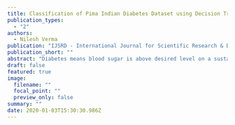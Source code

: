 ```yaml
---
title: Classification of Pima Indian Diabetes Dataset using Decision Tree Techniques
publication_types:
  - "2"
authors:
  - Nilesh Verma
publication: "IJSRD - International Journal for Scientific Research & Development"
publication_short: ""
abstract: "Diabetes means blood sugar is above desired level on a sustained basis. Diabetes has become a modern day life style disease affecting millions of people around the world. The prime objective of this research work is to provide a better classification of diabetes. There are already several existing method, which have been implemented for the classification of diabetes dataset. In medical sector, the classifications systems have been widely used to exploit the patientâ€™s data and make the predictive models or build set of rules. Data mining is growing in relevance to solving real world problems and hence this can be applied to the diabetes problem as well. The study proposes to use the UCI repository dataset called PIMA Indians Diabetes dataset and decision tree algorithms like C4.5, J48, ID3 and NBs etc. The comparison study includes parameters like sensitivity, accuracy, specificity and features or nodes selected. This hybrid model enables to accurately classify the diabetes dataset and help the people providing treatment as well as those suffering from the disease."
draft: false
featured: true
image:
  filename: ""
  focal_point: ""
  preview_only: false
summary: ""
date: 2020-01-03T15:30:30.986Z
---
```


